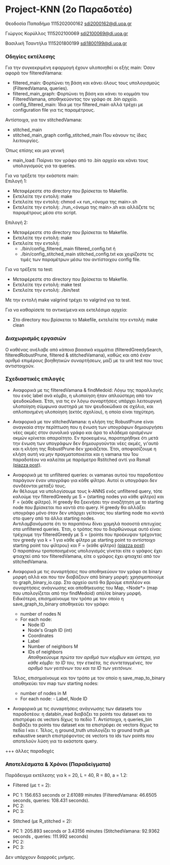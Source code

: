 # Project-KNN (2o Παραδοτέο)

Θεοδοσία Παπαδήμα 1115202000162  sdi2000162@di.uoa.gr

Γιώργος Κορύλλος 1115202100069  sdi2100069@di.uoa.gr

Βασιλική Τσαντήλα 1115201800199  sdi1800199@di.uoa.gr

### Οδηγίες εκτέλεσης
Για την συγκεκριμένη εφαρμογή έχουν υλοποιηθεί οι εξής main:
Όσον αφορά τον filteredVamana:
* filtered_main: Φορτώνει τη βάση και κάνει όλους τους υπολογισμούς (FilteredVamana, queries).
* filtered_main_graph: Φορτώνει τη βάση και κάνει το κομμάτι του FilteredVamana, αποθηκεύοντας τον γράφο σε .bin αρχείο.
* config_filtered_main: Ίδια με την filtered_main αλλά τρέχει με configuration file για τις παραμέτρους.

Αντίστοιχα, για τον stitchedVamana:
* stitched_main
* stitched_main_graph
config_stitched_main
Που κάνουν τις ίδιες λειτουργίες.

Όπως επίσης και μια γενική
* main_load: Παίρνει τον γράφο από το .bin αρχείο και κάνει τους υπολογισμούς για τα queries.

Για να τρέξετε την εκάστοτε main:      
Επιλογή 1:
* Μεταφέρεστε στο directory που βρίσκεται το Makefile.
* Εκτελείτε την εντολή: make
* Εκτελείτε την εντολή: chmod +x run_<όνομα της main>.sh
* Εκτελείτε την εντολή: ./run_<όνομα της main>.sh
και αλλάζετε τις παραμέτρους μέσα στο script.

Επιλογή 2:
* Μεταφέρεστε στο directory που βρίσκεται το Makefile.
* Εκτελείτε την εντολή: make
* Εκτελείτε την εντολή: 
	- ./bin/config_filtered_main filtered_config.txt ή
 	- ./bin/config_stitched_main stitched_config.txt
και χειρίζεστε τις τιμές των παραμέτρων μέσω του αντίστοιχου config file.

Για να τρέξετε τα test:
* Μεταφέρεστε στο directory που βρίσκεται το Makefile.
* Εκτελείτε την εντολή: make test
* Εκτελείτε την εντολή: ./bin/test

Με την εντολή make valgrind τρέχει το valgrind για τα test.

Για να καθαρίσετε τα αντικείμενα και εκτελέσιμα αρχεία:
* Στο directory που βρίσκεται το Makefile, εκτελείτε την εντολή: make clean

### Διαχωρισμός εργασιών

Ο καθένας ανέλαβε από κάποια βαασικά κομμάτια (filteredGreedySearch, filteredRobustPrune, filtered & stitchedVamana), καθώς και από έναν αριθμό επιμέρους βοηθητικών συναρτήσεων, μαζί με τα unit test που τους αντιστοιχούν.

### Σχεδιαστικές επιλογές

* Αναφορικά με τις filteredVamana & findMedoid: Λόγω της παραλλαγής του ενός label ανά κόμβο, η υλοποίηση ήταν απλούστερη από τον ψευδοκώδικα. Έτσι, για τις εν λόγω συναρτήσεις υπάρχει λειτουργική υλοποίηση σύμφωνα αυστηρά με τον ψευδοκώδικα σε σχόλιο, και απλοποιημένη υλοποίηση (εκτός σχολίου), η οποία είναι ταχύτερη.

* Αναφορικά με τον stitchedVamana: η κλήση της RobustPrune είναι αναγκαία στην περίπτωση που η ένωση των υπογράφων δημιουργήσει νέες ακμές στον συνολικό γράφο και άρα το κλάδεμα ορισμένων ακμών κρίνεται απαραίτητο. Εν προκειμένω, παρατηρήθηκε ότι μετά την ένωση των υπογράφων δεν δημιουργούνται νέες ακμές, γι'αυτό και η κλήση της RobustPrune δεν χρειάζεται. Έτσι, αποφασίζουμε η κλήση αυτή να μην πραγματοποιείται και η vamana του 1ου παραδοτέου να καλείται με παράμετρο Rstitched αντί για Rsmall [(piazza post)](https://piazza.com/class/m1kh0ggogpyg0/post/72). 

* Αναφορικά με τα unfiltered queries: οι vamanas αυτού του παραδοτέου παράγουν έναν υπογράφο για κάθε φίλτρο. Αυτοί οι υπογράφοι δεν συνδέονται μεταξύ τους.    
  Αν θέλουμε να υπολογίσουμε τους k-ANNS ενός unfiltered query, τότε καλούμε την filteredGreedy με S = {starting nodes για κάθε φίλτρο} και F = {κάθε φίλτρο}. Η greedy θα ξεκινήσει την αναζήτηση με το starting node που βρίσκεται πιο κοντά στο query. Η greedy θα αλλάξει υπογράφο μόνο όταν δεν υπάρχει γείτονας του starting node πιο κοντά στο query από τα άλλα starting nodes.    
  Αντιλαμβανόμαστε ότι το παραπάνω δίνει χαμηλά ποσοστά επιτυχίας στα unfiltered queries. Έτσι, ο τρόπος που το διορθώνουμε αυτό είναι: τρέχουμε την filteredGreedy με S = {points που προέκυψαν τρέχοντας τον greedy για k = 1 για κάθε φίλτρο με starting point το αντίστοιχο starting point του φίλτρου} και F = {κάθε φίλτρο} [(piazza post)](https://piazza.com/class/m1kh0ggogpyg0/post/70)   
  Ο παραπάνω τροποποιημένος υπολογισμός γίνεται είτε ο γράφος έχει φτιαχτεί από τον filteredVamana, είτε ο γράφος έχει φτιαχτεί από τον stitchedVamana.   

* Αναφορικά με τις συναρτήσεις που αποθηκεύουν τον γράφο σε binary μορφή αλλά και που τον διαβάζουν από binary μορφή: χρησιμοποιούμε το graph_binary_io.cpp. Στο αρχείο αυτό θα βρούμε επιπλέον και συναρτήσεις ανάγνωσης και αποθήκευσης του Map<int>, <Node*> (map που υπολογίζεται από την findMedoid) από/σε binary μορφή.     
    Ειδικότερα, επισημαίνουμε τον τρόπο με τον οποίο η save_graph_to_binary αποθηκεύει τον γράφο:
    - number of nodes N
    - For each node:
        - Node ID
        - Node's Graph ID (int)
        - Coordinates 
        - Label
        - Number of neighbors M
        - IDs of neighbors    
    *Αποθηκεύουμε πρώτα τον αριθμό των κόμβων και ύστερα, για κάθε κόμβο: το ID του, την ετικέτα, τις συντεταγμένες, τον αριθμό των γειτόνων του και τα ID των γειτόνων.*

    Τέλος, επισημαίνουμε και τον τρόπο με τον οποίο η save_map_to_binary αποθηκεύει τον map των starting nodes:
  - number of nodes in M
  - For each node:
        - Label, Node ID

* Αναφορικά με τις συναρτήσεις ανάγνωσης των datasets του παραδοτέου: η databin_read διαβάζει τα points του dataset και τα επιστρέφει σε vectors δίχως το πεδίο T. Αντίστοιχα, η queries_bin διαβάζει τα points του dataset και τα επιστρέφει σε vectors δίχως τα πεδία l και r. Τέλος, η ground_truth υπολογίζει το ground truth με exhaustive search επιστρέφοντας σε vectors τα ids των points που αποτελούν λύση για το εκάστοτε query. 



+++ άλλες παραδοχές


### Αποτελέσματα & Χρόνοι (Παραδείγματα)

Παράδειγμα εκτέλεσης για k = 20, L = 40, R = 80, a = 1.2:

* Filtered (με τ = 2):
- PC 1: 156.653 seconds or 2.61089 minutes (FilteredVamana: 46.6505 seconds, queries: 108.431 seconds).
- PC 2:
- PC 3:

* Stitched (με R_stitched = 2):
- PC 1: 205.893 seconds or 3.43156 minutes (StitchedVamana: 92.9362 seconds , queries: 111.992 seconds)
- PC 2:
- PC 3:

Δεν υπάρχουν διαρροές μνήμης.
